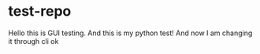 # test-repo
Hello this is GUI testing.
And this is my python test!
And now I am changing it through cli
ok
